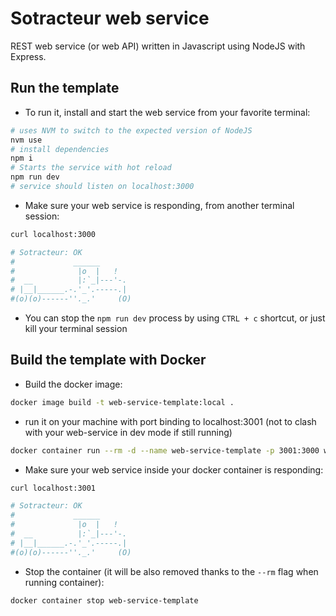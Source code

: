 # Sotracteur web service

REST web service (or web API) written in Javascript using NodeJS with Express.

## Run the template

- To run it, install and start the web service from your favorite terminal:

```sh
# uses NVM to switch to the expected version of NodeJS
nvm use
# install dependencies
npm i
# Starts the service with hot reload
npm run dev
# service should listen on localhost:3000
```

- Make sure your web service is responding, from another terminal session:

```sh
curl localhost:3000

# Sotracteur: OK
#             ______
#              |o  |   !
#  __          |:`_|---'-.
# |__|______.-.'_'.-----.|
#(o)(o)------''._.'     (O)

```

- You can stop the `npm run dev` process by using `CTRL + c` shortcut, or just kill your terminal session

## Build the template with Docker

- Build the docker image:

```sh
docker image build -t web-service-template:local .
```

- run it on your machine with port binding to localhost:3001 (not to clash with your web-service in dev mode if still running)

```sh
docker container run --rm -d --name web-service-template -p 3001:3000 web-service-template:local
```

- Make sure your web service inside your docker container is responding:

```sh
curl localhost:3001

# Sotracteur: OK
#             ______
#              |o  |   !
#  __          |:`_|---'-.
# |__|______.-.'_'.-----.|
#(o)(o)------''._.'     (O)
```

- Stop the container (it will be also removed thanks to the `--rm` flag when running container):

```sh
docker container stop web-service-template
```
